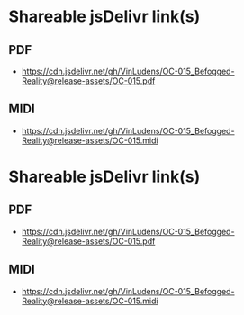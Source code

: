 # Shareable jsDelivr link(s)
## PDF
- https://cdn.jsdelivr.net/gh/VinLudens/OC-015_Befogged-Reality@release-assets/OC-015.pdf
## MIDI
- https://cdn.jsdelivr.net/gh/VinLudens/OC-015_Befogged-Reality@release-assets/OC-015.midi
# Shareable jsDelivr link(s)
## PDF
- https://cdn.jsdelivr.net/gh/VinLudens/OC-015_Befogged-Reality@release-assets/OC-015.pdf
## MIDI
- https://cdn.jsdelivr.net/gh/VinLudens/OC-015_Befogged-Reality@release-assets/OC-015.midi
